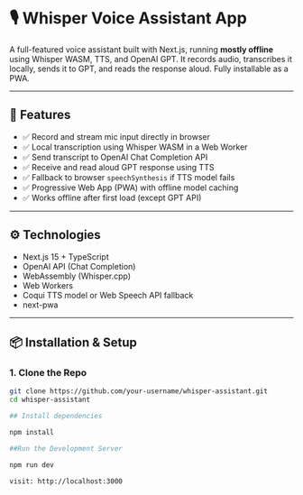 # 🎙️ Whisper Voice Assistant App

A full-featured voice assistant built with Next.js, running **mostly offline** using Whisper WASM, TTS, and OpenAI GPT. It records audio, transcribes it locally, sends it to GPT, and reads the response aloud. Fully installable as a PWA.

---

## 🧠 Features

- ✅ Record and stream mic input directly in browser
- ✅ Local transcription using Whisper WASM in a Web Worker
- ✅ Send transcript to OpenAI Chat Completion API
- ✅ Receive and read aloud GPT response using TTS
- ✅ Fallback to browser `speechSynthesis` if TTS model fails
- ✅ Progressive Web App (PWA) with offline model caching
- ✅ Works offline after first load (except GPT API)

---

## ⚙️ Technologies

- Next.js 15 + TypeScript
- OpenAI API (Chat Completion)
- WebAssembly (Whisper.cpp)
- Web Workers
- Coqui TTS model or Web Speech API fallback
- next-pwa

---

## 📦 Installation & Setup

### 1. Clone the Repo

```bash
git clone https://github.com/your-username/whisper-assistant.git
cd whisper-assistant

## Install dependencies

npm install

##Run the Development Server

npm run dev

visit: http://localhost:3000